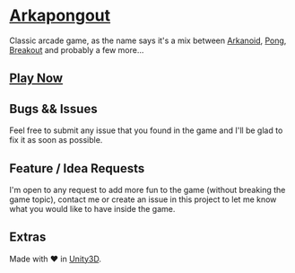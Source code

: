 # [Arkapongout](http://arkapongout.com)

Classic arcade game, as the name says it's a mix between [Arkanoid](https://en.wikipedia.org/wiki/Arkanoid), [Pong](https://en.wikipedia.org/wiki/Pong), [Breakout](https://en.wikipedia.org/wiki/Breakout_(video_game)) and probably a few more...

## [Play Now](https://zombie-unicorn.itch.io/arkapongout)

## Bugs && Issues

Feel free to submit any issue that you found in the game and I'll be glad to fix it as soon as possible.

## Feature / Idea Requests

I'm open to any request to add more fun to the game (without breaking the game topic), contact me or create an issue in this project to let me know what you would like to have inside the game.

## Extras

Made with <span>:heart:</span>  in [Unity3D](https://unity3d.com/).